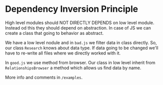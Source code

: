# Dependency Inversion Principle

High level modules should NOT DIRECTLY DEPENDS on low level module. Instead od this they should depend on abstraction. In case of JS we can create a class that going to behavior as abstract. 

We have a low level nodule and in `bad.js` we filter data in class directly. So, our class `Research` knows about data type. If data going to be changed we'll have to re-write all files where we directly worked with it.

In `good.js` we use method from browser. Our class in low level inherit from `RelationshipsBrowser` a method which allows us find data by name.

More info and comments in `/examples`.
